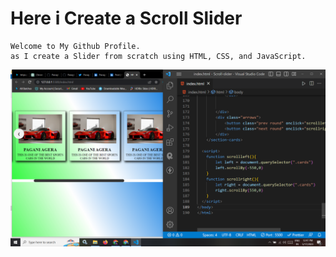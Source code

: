 # Here i Create a Scroll Slider

```
Welcome to My Github Profile.
as I create a Slider from scratch using HTML, CSS, and JavaScript.
```
![image](https://github.com/ParagUnhale1998/Scroll-Slider/blob/main/Preview.png)
